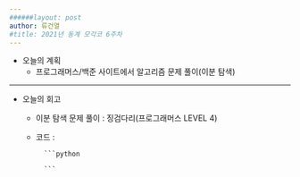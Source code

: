 ```yaml
---
######layout: post
author: 류건열
#title: 2021년 동계 모각코 6주차
---
```


- 오늘의 계획
    - 프로그래머스/백준 사이트에서 알고리즘 문제 풀이(이분 탐색)

- - -
-  오늘의 회고
    - 이분 탐색 문제 풀이 : 징검다리(프로그래머스 LEVEL 4)

    - 코드 :

            ```python

            ```
